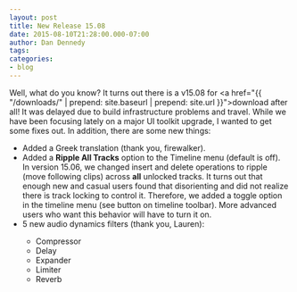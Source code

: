 ```yaml
---
layout: post
title: New Release 15.08
date: 2015-08-10T21:28:00.000-07:00
author: Dan Dennedy
tags: 
categories:
- blog
---
```


Well, what do you know? It turns out there is a v15.08 for <a href="{{  "/downloads/" | prepend: site.baseurl | prepend: site.url }}">download</a> after all! It was delayed due to build infrastructure problems and travel. While we have been focusing lately on a major UI toolkit upgrade, I wanted to get some fixes out. In addition, there are some new things:
<ul><li>Added a Greek translation (thank you, firewalker).</li><li>Added a <b>Ripple All Tracks</b> option to the Timeline menu (default is off).<br>In version 15.06, we changed insert and delete operations to ripple (move following clips) across <b>all</b> unlocked tracks. It turns out that enough new and casual users found that disorienting and did not realize there is track locking to control it. Therefore, we added a toggle option in the timeline menu (see button on timeline toolbar). More advanced users who want this behavior will have to turn it on.</li><li>5 new audio dynamics filters (thank you, Lauren):</li><ul><li>Compressor</li><li>Delay</li><li>Expander</li><li>Limiter</li><li>Reverb</li></ul>
